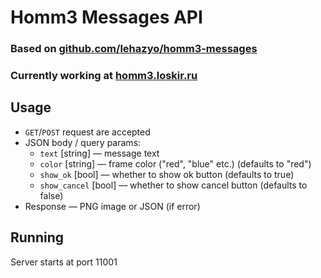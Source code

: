 # Homm3 Messages API

### Based on [github.com/lehazyo/homm3-messages](https://github.com/lehazyo/homm3-messages)

### Currently working at [homm3.loskir.ru](https://homm3.loskir.ru)

## Usage
- `GET`/`POST` request are accepted
- JSON body / query params:
    - `text` [string] — message text
    - `color` [string] — frame color ("red", "blue" etc.) (defaults to "red")
    - `show_ok` [bool] — whether to show ok button (defaults to true)
    - `show_cancel` [bool] — whether to show cancel button (defaults to false)
- Response — PNG image or JSON (if error) 

## Running
Server starts at port 11001
